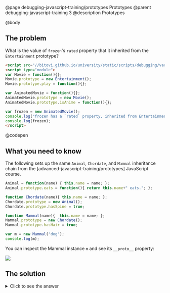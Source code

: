 @page debugging-javascript-training/prototypes Prototypes
@parent debugging-javascript-training 3
@description Prototypes

@body


## The problem


What is the value of `frozen`'s `rated` property that it inherited from the `Entertainment`
prototype?

```html
<script src="//bitovi.github.io/university/static/scripts/debugging/variables.js"></script>
<script type="module">
var Movie = function(){};
Movie.prototype = new Entertainment();
Movie.prototype.play = function(){};

var AnimatedMovie = function(){};
AnimatedMovie.prototype = new Movie();
AnimatedMovie.prototype.isAnime = function(){};

var frozen = new AnimatedMovie();
console.log("frozen has a `rated` property, inherited from Entertainment. What is its value?")
console.log(frozen);
</script>
```
@codepen

## What you need to know


The following sets up the same `Animal`, `Chordate`, and `Mammal`
inheritance chain from the [advanced-javascript-training/prototypes] JavaScript course.

```js
Animal = function(name) { this.name = name; };
Animal.prototype.eats = function(){ return this.name+" eats."; };

function Chordate(name){ this.name = name; };
Chordate.prototype = new Animal();
Chordate.prototype.hasSpine = true;

function Mammal(name){  this.name = name; };
Mammal.prototype = new Chordate();
Mammal.prototype.hasHair = true;

var m = new Mammal('dog');
console.log(m);
```

You can inspect the Mammal instance `m` and see its `__proto__` property:

<img src="../static/img/debugging/prototype.png"/>


## The solution

<details>
<summary>Click to see the answer</summary>

The answer is `b`.

</details>
